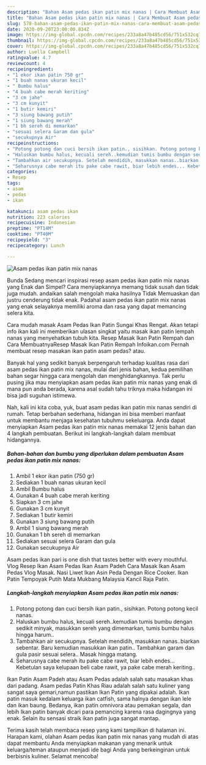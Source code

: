 ```yaml
---
description: "Bahan Asam pedas ikan patin mix nanas | Cara Membuat Asam pedas ikan patin mix nanas Yang Bisa Manjain Lidah"
title: "Bahan Asam pedas ikan patin mix nanas | Cara Membuat Asam pedas ikan patin mix nanas Yang Bisa Manjain Lidah"
slug: 578-bahan-asam-pedas-ikan-patin-mix-nanas-cara-membuat-asam-pedas-ikan-patin-mix-nanas-yang-bisa-manjain-lidah
date: 2020-09-20T23:00:00.834Z
image: https://img-global.cpcdn.com/recipes/233a8a47b485cd56/751x532cq70/asam-pedas-ikan-patin-mix-nanas-foto-resep-utama.jpg
thumbnail: https://img-global.cpcdn.com/recipes/233a8a47b485cd56/751x532cq70/asam-pedas-ikan-patin-mix-nanas-foto-resep-utama.jpg
cover: https://img-global.cpcdn.com/recipes/233a8a47b485cd56/751x532cq70/asam-pedas-ikan-patin-mix-nanas-foto-resep-utama.jpg
author: Luella Campbell
ratingvalue: 4.7
reviewcount: 4
recipeingredient:
- "1 ekor ikan patin 750 gr"
- "1 buah nanas ukuran kecil"
- " Bumbu halus"
- "4 buah cabe merah keriting"
- "3 cm jahe"
- "3 cm kunyit"
- "1 butir kemiri"
- "3 siung bawang putih"
- "1 siung bawang merah"
- "1 bh sereh di memarkan"
- "sesuai selera Garam dan gula"
- "secukupnya Air"
recipeinstructions:
- "Potong potong dan cuci bersih ikan patin., sisihkan. Potong potong kecil nanas."
- "Haluskan bumbu halus, kecuali sereh..kemudian tumis bumbu dengan sedikit minyak, masukkan sereh yang dimemarkan, tumis bumbu halus hingga harum.."
- "Tambahkan air secukupnya. Setelah mendidih, masukkan nanas..biarkan sebentar. Baru kemudian masukkan ikan patin.. Tambahkan garam dan gula pasir sesuai selera.. Masak hingga matang."
- "Seharusnya cabe merah itu pake cabe rawit, biar lebih endes... Kebetulan saya kelupaan beli cabe rawit, ya pake cabe merah keriting.."
categories:
- Resep
tags:
- asam
- pedas
- ikan

katakunci: asam pedas ikan 
nutrition: 223 calories
recipecuisine: Indonesian
preptime: "PT14M"
cooktime: "PT40M"
recipeyield: "3"
recipecategory: Lunch

---
```



![Asam pedas ikan patin mix nanas](https://img-global.cpcdn.com/recipes/233a8a47b485cd56/751x532cq70/asam-pedas-ikan-patin-mix-nanas-foto-resep-utama.jpg)

Bunda Sedang mencari inspirasi resep asam pedas ikan patin mix nanas yang Enak dan Simpel? Cara menyiapkannya memang tidak susah dan tidak juga mudah. andaikan salah mengolah maka hasilnya Tidak Memuaskan dan justru cenderung tidak enak. Padahal asam pedas ikan patin mix nanas yang enak selayaknya memiliki aroma dan rasa yang dapat memancing selera kita.

Cara mudah masak Asam Pedas Ikan Patin Sungai Khas Rengat. Akan tetapi info ikan kali ini memberikan ulasan singkat yaitu masak ikan patin lempah nanas yang menyehatkan tubuh kita. Resep Masak Ikan Patin Rempah dan Cara MembuatnyaResep Masak Ikan Patin Rempah Infoikan.com Pernah membuat resep masakan ikan patin asam pedas? atau.

Banyak hal yang sedikit banyak berpengaruh terhadap kualitas rasa dari asam pedas ikan patin mix nanas, mulai dari jenis bahan, kedua pemilihan bahan segar hingga cara mengolah dan menghidangkannya. Tak perlu pusing jika mau menyiapkan asam pedas ikan patin mix nanas yang enak di mana pun anda berada, karena asal sudah tahu triknya maka hidangan ini bisa jadi suguhan istimewa.


Nah, kali ini kita coba, yuk, buat asam pedas ikan patin mix nanas sendiri di rumah. Tetap berbahan sederhana, hidangan ini bisa memberi manfaat untuk membantu menjaga kesehatan tubuhmu sekeluarga. Anda dapat menyiapkan Asam pedas ikan patin mix nanas memakai 12 jenis bahan dan 4 langkah pembuatan. Berikut ini langkah-langkah dalam membuat hidangannya.

<!--inarticleads1-->

##### Bahan-bahan dan bumbu yang diperlukan dalam pembuatan Asam pedas ikan patin mix nanas:

1. Ambil 1 ekor ikan patin (750 gr)
1. Sediakan 1 buah nanas ukuran kecil
1. Ambil  Bumbu halus
1. Gunakan 4 buah cabe merah keriting
1. Siapkan 3 cm jahe
1. Gunakan 3 cm kunyit
1. Sediakan 1 butir kemiri
1. Gunakan 3 siung bawang putih
1. Ambil 1 siung bawang merah
1. Gunakan 1 bh sereh di memarkan
1. Sediakan sesuai selera Garam dan gula
1. Gunakan secukupnya Air


Asam pedas ikan pari is one dish that tastes better with every mouthful. Vlog Resep Ikan Asam Pedas Ikan Asam Padeh Cara Masak Ikan Asam Pedas Vlog Masak. Nasi Liwet Ikan Asin Peda Dengan Rice Cooker. Ikan Patin Tempoyak Putih Mata Mukbang Malaysia Kancil Raja Patin. 

<!--inarticleads2-->

##### Langkah-langkah menyiapkan Asam pedas ikan patin mix nanas:

1. Potong potong dan cuci bersih ikan patin., sisihkan. Potong potong kecil nanas.
1. Haluskan bumbu halus, kecuali sereh..kemudian tumis bumbu dengan sedikit minyak, masukkan sereh yang dimemarkan, tumis bumbu halus hingga harum..
1. Tambahkan air secukupnya. Setelah mendidih, masukkan nanas..biarkan sebentar. Baru kemudian masukkan ikan patin.. Tambahkan garam dan gula pasir sesuai selera.. Masak hingga matang.
1. Seharusnya cabe merah itu pake cabe rawit, biar lebih endes... Kebetulan saya kelupaan beli cabe rawit, ya pake cabe merah keriting..


Ikan Patin Asam Padeh atau Asam Pedas adalah salah satu masakan khas dari padang. Asam pedas Patin Khas Riau adalah salah satu kuliner yang sangat saya gemari,namun pastikan Ikan Patin yang dipakai adalah. Ikan patin masuk kedalam keluarga ikan catfish, sama halnya dengan ikan lele dan ikan baung. Bedanya, ikan patin omnivora atau pemakan segala, dan lebih Ikan patin banyak dicari para pemancing karena rasa dagingnya yang enak. Selain itu sensasi straik ikan patin juga sangat mantap. 

Terima kasih telah membaca resep yang kami tampilkan di halaman ini. Harapan kami, olahan Asam pedas ikan patin mix nanas yang mudah di atas dapat membantu Anda menyiapkan makanan yang menarik untuk keluarga/teman ataupun menjadi ide bagi Anda yang berkeinginan untuk berbisnis kuliner. Selamat mencoba!
